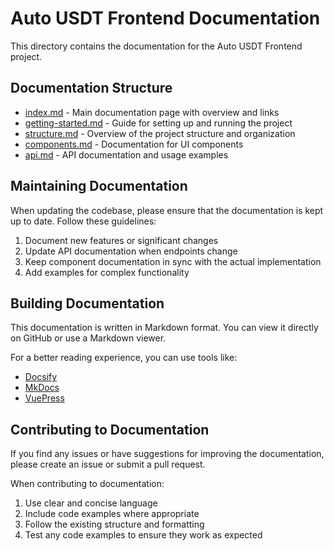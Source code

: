 # Auto USDT Frontend Documentation

This directory contains the documentation for the Auto USDT Frontend project.

## Documentation Structure

- [index.md](./index.md) - Main documentation page with overview and links
- [getting-started.md](./getting-started.md) - Guide for setting up and running the project
- [structure.md](./structure.md) - Overview of the project structure and organization
- [components.md](./components.md) - Documentation for UI components
- [api.md](./api.md) - API documentation and usage examples

## Maintaining Documentation

When updating the codebase, please ensure that the documentation is kept up to date. Follow these guidelines:

1. Document new features or significant changes
2. Update API documentation when endpoints change
3. Keep component documentation in sync with the actual implementation
4. Add examples for complex functionality

## Building Documentation

This documentation is written in Markdown format. You can view it directly on GitHub or use a Markdown viewer.

For a better reading experience, you can use tools like:

- [Docsify](https://docsify.js.org/)
- [MkDocs](https://www.mkdocs.org/)
- [VuePress](https://vuepress.vuejs.org/)

## Contributing to Documentation

If you find any issues or have suggestions for improving the documentation, please create an issue or submit a pull request.

When contributing to documentation:

1. Use clear and concise language
2. Include code examples where appropriate
3. Follow the existing structure and formatting
4. Test any code examples to ensure they work as expected 